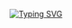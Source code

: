 <div align="center">
  
[![Typing SVG](https://readme-typing-svg.herokuapp.com?font=Oleo+Script&color=F06A6A&size=35&center=true&vCenter=true&width=404&height=53&lines=%E3%80%80%E3%80%80Hi,%2C+I'm+Danbi.+%E3%80%80%E3%80%80)](https://git.io/typing-svg)
<!--
**daneeb1/daneeb1** is a ✨ _special_ ✨ repository because its `README.md` (this file) appears on your GitHub profile.

Here are some ideas to get you started:

- 🔭 I’m currently working on ...
- 🌱 I’m currently learning ...
- 👯 I’m looking to collaborate on ...
- 🤔 I’m looking for help with ...
- 💬 Ask me about ...
- 📫 How to reach me: ...
- 😄 Pronouns: ...
- ⚡ Fun fact: ...
-->
